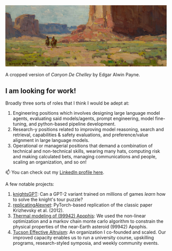 <img src="canyon_de_chelley_payne_trunc.jpeg">

A cropped version of *Canyon De Chelley* by Edgar Alwin Payne.

## I am looking for work! 
Broadly three sorts of roles that I think I would be adept at:
1. Engineering positions which involves designing large language model agents, evaluating said models/agents, prompt engineering, model fine-tuning, and python-based pipeline development.
2. Research-y positions related to improving model reasoning, search and retrieval, capabilities & safety evaluations, and preference/value alignment in large language models.
3. Operational or managerial positions that demand a combination of technical and non-technical skills, wearing many hats, computing risk and making calculated bets, managing communications and people, scaling an organization, and so on!

📫 You can check out my [LinkedIn profile here](https://www.linkedin.com/in/satpathyakash/).

A few notable projects:
1. [knightsGPT](https://github.com/AsteroidHunter/knightsGPT): Can a GPT-2 variant trained on millions of games *learn* how to solve the knight's tour puzzle? 
2. [replicatingAlexnet](https://github.com/AsteroidHunter/replicatingAlexnet): PyTorch-based replication of the classic paper Krizhevsky et al. (2012).
3. [Thermal modeling of (99942) Apophis](https://iopscience.iop.org/article/10.3847/PSJ/ac66d1): We used the non-linear optimization and a markov chain monte carlo algorithm to constrain the physical properties of the near-Earth asteroid (99942) Apophis. 
4. [Tucson Effective Altruism](https://linktr.ee/tea_at_ua): An organization I co-founded and scaled. Our improved capacity enables us to run a university course, upskilling programs, research-styled symposia, and weekly community events.

<!--
**AsteroidHunter/AsteroidHunter** is a ✨ _special_ ✨ repository because its `README.md` (this file) appears on your GitHub profile.

Here are some ideas to get you started:

- 🔭 I’m currently working on ...
- 🌱 I’m currently learning ...
- 👯 I’m looking to collaborate on ...
- 🤔 I’m looking for help with ...
- 💬 Ask me about ...
- 📫 How to reach me: ...
- 😄 Pronouns: ...
- ⚡ Fun fact: ...
-->

